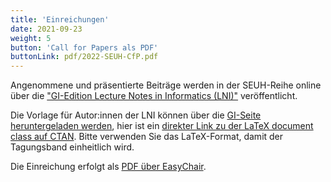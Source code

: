 ```yaml
---
title: 'Einreichungen'
date: 2021-09-23
weight: 5
button: 'Call for Papers als PDF'
buttonLink: pdf/2022-SEUH-CfP.pdf
---
```


Angenommene und präsentierte Beiträge werden in der SEUH-Reihe online über die ["GI-Edition Lecture Notes in Informatics (LNI)"](https://gi.de/service/publikationen/lni) veröffentlicht.

Die Vorlage für Autor:innen der LNI können über die [GI-Seite heruntergeladen werden](https://gi.de/service/publikationen/lni), hier ist ein [direkter Link zu der LaTeX document class auf CTAN](https://www.ctan.org/pkg/lni). Bitte verwenden Sie das LaTeX-Format, damit der Tagungsband einheitlich wird.

Die Einreichung erfolgt als [PDF über EasyChair](https://easychair.org/conferences/?conf=seuh2022).
